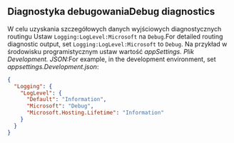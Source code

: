 ## <a name="debug-diagnostics"></a><span data-ttu-id="3cae8-101">Diagnostyka debugowania</span><span class="sxs-lookup"><span data-stu-id="3cae8-101">Debug diagnostics</span></span>

<span data-ttu-id="3cae8-102">W celu uzyskania szczegółowych danych wyjściowych diagnostycznych routingu Ustaw `Logging:LogLevel:Microsoft` na `Debug`.</span><span class="sxs-lookup"><span data-stu-id="3cae8-102">For detailed routing diagnostic output, set `Logging:LogLevel:Microsoft` to `Debug`.</span></span> <span data-ttu-id="3cae8-103">Na przykład w środowisku programistycznym ustaw wartość *appSettings. Plik Development. JSON*:</span><span class="sxs-lookup"><span data-stu-id="3cae8-103">For example, in the development environment, set *appsettings.Development.json*:</span></span>

```JSON
{
  "Logging": {
    "LogLevel": {
      "Default": "Information",
      "Microsoft": "Debug",
      "Microsoft.Hosting.Lifetime": "Information"
    }
  }
}